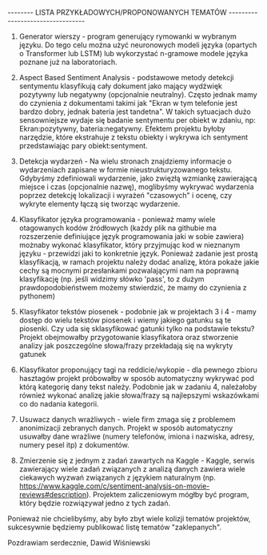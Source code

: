 --------  LISTA PRZYKŁADOWYCH/PROPONOWANYCH TEMATÓW ---------------------------------

1. Generator wierszy - program generujący rymowanki w wybranym języku. Do tego celu można użyć neuronowych modeli języka (opartych o Transformer lub LSTM) lub wykorzystać n-gramowe modele języka poznane już na laboratoriach.

 
2. Aspect Based Sentiment Analysis - podstawowe metody detekcji sentymentu klasyfikują cały dokument jako mający wydźwięk pozytywny lub negatywny (opcjonalnie neutralny). Często jednak mamy do czynienia z dokumentami takimi jak "Ekran w tym telefonie jest bardzo dobry, jednak bateria jest tandetna". W takich sytuacjach dużo sensowniejsze wydaje się badanie sentymentu per obiekt w zdaniu, np: Ekran:pozytywny, bateria:negatywny. Efektem projektu byłoby narzędzie, które ekstrahuje z tekstu obiekty i wykrywa ich sentyment przedstawiając pary obiekt:sentyment.

 
3. Detekcja wydarzeń - Na wielu stronach znajdziemy informacje o wydarzeniach zapisane w formie nieustrukturyzowanego tekstu. Gdybyśmy zdefiniowali wydarzenie, jako zwięzłą wzmiankę zawierającą miejsce i czas (opcjonalnie nazwę), moglibyśmy wykrywać wydarzenia poprzez detekcję lokalizacji i wyrażeń "czasowych" i ocenę, czy wykryte elementy łączą się tworząc wydarzenie.

 
4. Klasyfikator języka programowania - ponieważ mamy wiele otagowanych kodów źródłowych (każdy plik na githubie ma rozszerzenie definiujące język programowania jaki w sobie zawiera) możnaby wykonać klasyfikator, który przyjmując kod w nieznanym języku - przewidzi jaki to konkretnie język. Ponieważ zadanie jest prostą klasyfikacją, w ramach projektu należy dodać analizę, która pokaże jakie cechy są mocnymi przesłankami pozwalającymi nam na poprawną klasyfikację (np. jeśli widzimy słówko 'pass', to z dużym prawdopodobieństwem możemy stwierdzić, że mamy do czynienia z pythonem)

 
5. Klasyfikator tekstów piosenek - podobnie jak w projektach 3 i 4 - mamy dostęp do wielu tekstów piosenek i wiemy jakiego gatunku są te piosenki. Czy uda się sklasyfikować gatunki tylko na podstawie tekstu? Projekt obejmowałby przygotowanie klasyfikatora oraz stworzenie analizy jak poszczególne słowa/frazy przekładają się na wykryty gatunek

 
6. Klasyfikator proponujący tagi na reddicie/wykopie - dla pewnego zbioru hasztagów projekt próbowałby w sposób automatyczny wykrywać pod którą kategorię dany tekst należy. Podobnie jak w zadaniu 4, należałoby również wykonać analizę jakie słowa/frazy są najlepszymi wskazówkami co do nadania kategorii.

 
7. Usuwacz danych wrażliwych - wiele firm zmaga się z problemem anonimizacji zebranych danych. Projekt w sposób automatyczny usuwałby dane wrażliwe (numery telefonów, imiona i nazwiska, adresy, numery pesel itp) z dokumentów.


9. Zmierzenie się z jednym z zadań zawartych na Kaggle - Kaggle, serwis zawierający wiele zadań związanych z analizą danych zawiera wiele ciekawych wyzwań związanych z językiem naturalnym (np. https://www.kaggle.com/c/sentiment-analysis-on-movie-reviews#description). Projektem zaliczeniowym mógłby być program, który będzie rozwiązywał jedno z tych zadań.

Ponieważ nie chcielibyśmy, aby było zbyt wiele kolizji tematów projektów, sukcesywnie będziemy publikować listę tematów "zaklepanych".


Pozdrawiam serdecznie, 
Dawid Wiśniewski

